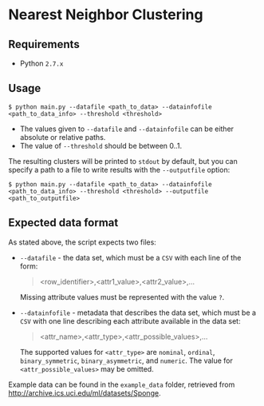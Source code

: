 # Nearest Neighbor Clustering

## Requirements
- Python `2.7.x`

## Usage
```
$ python main.py --datafile <path_to_data> --datainfofile <path_to_data_info> --threshold <threshold>
```

- The values given to `--datafile` and `--datainfofile` can be either absolute or relative paths.
- The value of `--threshold` should be between 0..1.

The resulting clusters will be printed to `stdout` by default, but you can specify a path to a file to write results with the `--outputfile` option:
```
$ python main.py --datafile <path_to_data> --datainfofile <path_to_data_info> --threshold <threshold> --outputfile <path_to_outputfile>
```

## Expected data format
As stated above, the script expects two files:
- `--datafile` - the data set, which must be a `CSV` with each line of the form:
    > &lt;row_identifier&gt;,&lt;attr1_value&gt;,&lt;attr2_value&gt;,...

    Missing attribute values must be represented with the value `?`.

- `--datainfofile` - metadata that describes the data set, which must be a `CSV` with one line describing each attribute available in the data set:
    > &lt;attr_name&gt;,&lt;attr_type&gt;,&lt;attr_possible_values&gt;,...

    The supported values for `<attr_type>` are `nominal`, `ordinal`, `binary_symmetric`, `binary_asymmetric`, and `numeric`. The value for `<attr_possible_values>` may be omitted.

Example data can be found in the `example_data` folder, retrieved from http://archive.ics.uci.edu/ml/datasets/Sponge.
